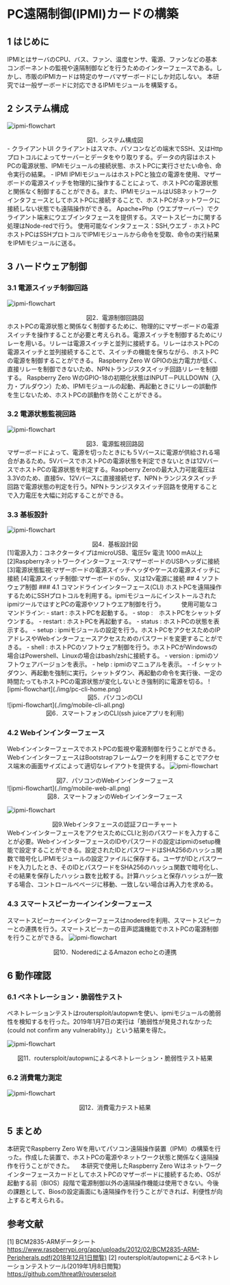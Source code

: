 # PC遠隔制御(IPMI)カードの構築
## 1 はじめに
IPMIとはサーバのCPU、バス、ファン、温度センサ、電源、ファンなどの基本コンポーネントの監視や遠隔制御などを行うためのインターフェースである。しかし、市販のIPMIカードは特定のサーバマザーボードにしか対応しない。
本研究では一般ザーボードに対応できるIPMIモジュールを構築する。
## 2 システム構成
![ipmi-flowchart](./img/sys-map.png)
<center>図1．システム構成図</center>
- クライアントUI   
クライアントはスマホ、パソコンなどの端末でSSH、又はHttpプロトコルによってサーバーとデータをやり取りする。データの内容はホストPCの電源状態、IPMIモジュールの接続状態、ホストPCに実行させたい命令、命令実行の結果。
- IPMI   
IPMIモジュールはホストPCと独立の電源を使用、マザーボードの電源スイッチを物理的に操作することによって、ホストPCの電源状態と関係なく制御することができる。また、IPMIモジュールはUSBネットワークインタフェースとしてホストPCに接続することで、ホストPCがネットワークに接続しない状態でも遠隔操作ができる。
Apache+Php（ウエブサーバー）でクライアント端末にウエブインタフェースを提供する。スマートスピーカに関する処理はNode-redで行う。
使用可能なインタフェース：SSH,ウエブ
- ホストPC   
ホストPCはSSHプロトコルでIPMIモジュールから命令を受取、命令の実行結果をIPMIモジュールに送る。

## 3 ハードウェア制御
### 3.1 電源スイッチ制御回路
![ipmi-flowchart](./img/schem-relay.png)
<center>図2．電源制御回路図</center>
ホストPCの電源状態と関係なく制御するために、物理的にマザーボードの電源スイッチを操作することが必要と考えられる。電源スイッチを制御するためにリレーを用いる。リレーは電源スイッチと並列に接続する。リレーはホストPCの電源スイッチと並列接続することで、スイッチの機能を保ちながら、ホストPCの電源を制御することができる。
Raspberry Zero W GPIOの出力電力が低く、直接リレーを制御できないため、NPNトランジスタスイッチ回路リレーを制御する。
Raspberry Zero WのGPIO-18の初期化状態はINPUT－PULLDOWN（入力・プルダウン）ため、IPMIモジュールの起動、再起動ときにリレーの誤動作を生じないため、ホストPCの誤動作を防ぐことができる。


### 3.2 電源状態監視回路
![ipmi-flowchart](./img/schem-monitor.png)
<center>図3．電源監視回路図</center>
マザーボードによって、電源を切ったときにも５Vバースに電源が供給される場合があるため。5VバースでホストPCの電源状態を判定できないときは12VバースでホストPCの電源状態を判定する。Raspberry Zeroの最大入力可能電圧は3.3Vのため、直接5v、12Vバースに直接接続せず、NPNトランジスタスイッチ回路で電源状態の判定を行う。NPNトランジスタスイッチ回路を使用することで入力電圧を大幅に対応することができる。

### 3.3 基板設計
![ipmi-flowchart](./img/pcb.png)
<center>図4．基板設計図</center>
[1]電源入力：コネクタータイプはmicroUSB、電圧5v 電流 1000 mA以上
[2]Raspberryネットワークインターフェース:マザーボードのUSBヘッダに接続
[3]電源状態監視:マザーボードの電源スイッチヘッダやケースの電源スイッチに
接続
[4]電源スイッチ制御:マザーボードの5v、⼜は12v電源に接続
## 4 ソフトウェア制御
### 4.1 コマンドラインインターフェース(CLI)
ホストPCを遠隔操作するためにSSHプロトコルを利用する。ipmiモジュールにインストールされたipmiツールでほすとPCの電源やソフトウエア制御を行う。　　　
使用可能なコマンドライン:
- start :  ホストPCを起動する。
- stop :　ホストPCをシャットダウンする。
- restart : ホストPCを再起動する。
- status : ホストPCの状態を表示する。
- setup : ipmiモジュールの設定を行う。ホストPCをアクセスためのIPアドレスやWebインターフェースアクセスためのパスワードを変更することができる。
- shell : ホストPCのソフトウェア制御を行う。ホストPCがWindowsの場合はPowershell、Linuxの場合はbash/zshに接続する。
- version : ipmiのソフトウェアバージョンを表示。
- help : ipmiのマニュアルを表示。
- -f シャットダウン、再起動を強制に実行。シャットダウン、再起動の命令を実行後、一定の時間たってもホストPCの電源状態が変化しないとき強制的に電源を切る。
![ipmi-flowchart](./img/pc-cli-home.png)
<center>図5．パソコンのCLI</center> 
![ipmi-flowchart](./img/mobile-cli-all.png)
<center>図6．スマートフォンのCLI(ssh juiceアプリを利用)</center>

### 4.2 Webインインターフェース
WebインインターフェースでホストPCの監視や電源制御を行うことができる。WebインインターフェースはBootstrapフレームワークを利用することでアクセス端末の画面サイズによって適切なレイアウトを提供する。
![ipmi-flowchart](./img/pc-web.png)
<center>図7．パソコンのWebインインターフェース</center>
![ipmi-flowchart](./img/mobile-web-all.png)
<center>図8．スマートフォンのWebインインターフェース</center>

![ipmi-flowchart](./img/web-flowchart.png)
<center>図9.Webインタフェースの認証フローチャート</center>
WebインインターフェースをアクセスためにCLIと別のパスワードを入力することが必要。WebインインターフェースのIDやパスワードの設定はipmiのsetup機能で設定することができる。設定されたIDとパスワードはSHA256のハッシュ関数で暗号化しIPMIモジュールの設定ファイルに保存する。ユーザがIDとパスワードを入力したとき、そのIDとパスワードをSHA256のハッシュ関数で暗号化し、その結果を保存したハッシュ数を比較する。計算ハッシュと保存ハッシュが一致する場合、コントロールぺページに移動、一致しない場合は再入力を求める。

### 4.3 スマートスピーカーインインターフェース
スマートスピーカーインインターフェースはnoderedを利用、スマートスピーカーとの連携を行う。スマートスピーカーの音声認識機能でホストPCの電源制御を行うことができる。
![ipmi-flowchart](./img/nodered.png)
<center>図10．NoderedによるAmazon echoとの連携</center>



## 6 動作確認
### 6.1 ペネトレーション・脆弱性テスト
ペネトレーションテストはroutersploit/autopwnを使い、ipmiモジュールの脆弱性を検知するを行った。2019年1月7日の実行は「脆弱性が発見されなかった(could not confirm any vulnerablity.)」という結果を得た。

![ipmi-flowchart](./img/pentest-crop.png)
<center>図11．routersploit/autopwnによるペネトレーション・脆弱性テスト結果</center>

### 6.2 消費電力測定
![ipmi-flowchart](./img/power-consumption.png)
<center>図12．消費電力テスト結果</center>

## 5 まとめ
本研究でRaspberry Zero Wを用いてパソコン遠隔操作装置（IPMI）の構築を行った。作成した装置で、ホストPCの電源やネットワーク状態と関係なく遠隔操作を行うことができた。
　本研究で使用したRaspberry Zero WはネットワークインターフェースカードとしてホストPCのマザーボードに接続するため、OSが起動する前（BIOS）段階で電源制御以外の遠隔操作機能は使用できない。今後の課題として、Biosの設定画面にも遠隔操作を行うことができれば、利便性が向上すると考えられる。

## 参考文献
[1] BCM2835-ARMデータシート
https://www.raspberrypi.org/app/uploads/2012/02/BCM2835-ARM-Peripherals.pdf(2018年12月1日閲覧)
[2] routersploit/autopwnによるペネトレーションテストツール(2019年1月8日閲覧)
https://github.com/threat9/routersploit